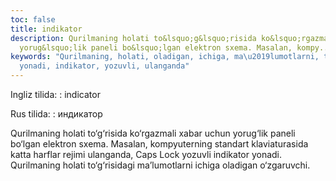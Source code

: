 ```yaml
---
toc: false
title: indikator
description: Qurilmaning holati to&lsquo;g&lsquo;risida ko&lsquo;rgazmali xabar uchun
  yorug&lsquo;lik paneli bo&lsquo;lgan elektron sxema. Masalan, kompy...
keywords: "Qurilmaning, holati, oladigan, ichiga, ma\u2019lumotlarni, to\u2018g\u2018risidagi,
  yonadi, indikator, yozuvli, ulanganda"
---
```


Ingliz tilida:
:   indicator

Rus tilida:
:   индикатор

Qurilmaning holati to‘g‘risida ko‘rgazmali xabar uchun yorug‘lik paneli bo‘lgan elektron sxema. Masalan, kompyuterning standart klaviaturasida katta harflar rejimi ulanganda, Caps Lock yozuvli indikator yonadi. Qurilmaning holati to‘g‘risidagi ma’lumotlarni ichiga oladigan o‘zgaruvchi.